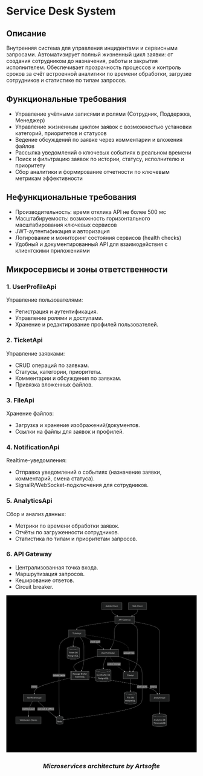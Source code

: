 # Service Desk System

## Описание
Внутренняя система для управления инцидентами и сервисными запросами. Автоматизирует полный жизненный цикл заявки: от создания сотрудником до назначения, работы и закрытия исполнителем. Обеспечивает прозрачность процессов и контроль сроков за счёт встроенной аналитики по времени обработки, загрузке сотрудников и статистике по типам запросов.

## Функциональные требования
- Управление учётными записями и ролями (Сотрудник, Поддержка, Менеджер)
- Управление жизненным циклом заявок с возможностью установки категорий, приоритетов и статусов
- Ведение обсуждений по заявке через комментарии и вложения файлов
- Рассылка уведомлений о ключевых событиях в реальном времени
- Поиск и фильтрацию заявок по истории, статусу, исполнителю и приоритету
- Сбор аналитики и формирование отчетности по ключевым метрикам эффективности

## Нефункциональные требования
- Производительность: время отклика API не более 500 мс
- Масштабируемость: возможность горизонтального масштабирования ключевых сервисов
- JWT-аутентификация и авторизация
- Логирование и мониторинг состояния сервисов (health checks)
- Удобный и документированный API для взаимодействия с клиентскими приложениями

## Микросервисы и зоны ответственности
### 1. UserProfileApi

Управление пользователями:
- Регистрация и аутентификация.
- Управление ролями и доступами.
- Хранение и редактирование профилей пользователей.

### 2. TicketApi
   
Управление заявками:
- CRUD операций по заявкам.
- Статусы, категории, приоритеты.
- Комментарии и обсуждения по заявкам.
- Привязка вложенных файлов.

### 3. FileApi

Хранение файлов:
- Загрузка и хранение изображений/документов.
- Ссылки на файлы для заявок и профилей.

### 4. NotificationApi

Realtime-уведомления:
- Отправка уведомлений о событиях (назначение заявки, комментарий, смена статуса).
- SignalR/WebSocket-подключения для сотрудников.

### 5. AnalyticsApi

Сбор и анализ данных:
- Метрики по времени обработки заявок.
- Отчёты по загруженности сотрудников.
- Статистика по типам и приоритетам запросов.

### 6. API Gateway
- Централизованная точка входа.
- Маршрутизация запросов.
- Кеширование ответов.
- Circuit breaker.


![System Design](assets/system-design.png)


### *<p align="center">Microservices architecture by Artsofte</p>*

